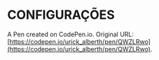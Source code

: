 # CONFIGURAÇÕES

A Pen created on CodePen.io. Original URL: [https://codepen.io/urick_alberth/pen/QWZLRwo](https://codepen.io/urick_alberth/pen/QWZLRwo).

